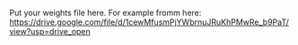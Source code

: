 Put your weights file here.
For example fromm here: https://drive.google.com/file/d/1cewMfusmPjYWbrnuJRuKhPMwRe_b9PaT/view?usp=drive_open